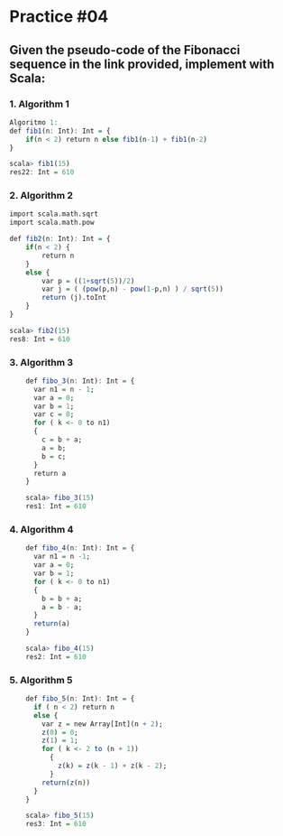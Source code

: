 # Practice #04

## Given the pseudo-code of the Fibonacci sequence in the link provided, implement with Scala:

### 1. Algorithm 1

```r
Algoritmo 1:
def fib1(n: Int): Int = {
    if(n < 2) return n else fib1(n-1) + fib1(n-2)
}

scala> fib1(15)
res22: Int = 610
```

### 2. Algorithm 2

```r
import scala.math.sqrt
import scala.math.pow

def fib2(n: Int): Int = {
    if(n < 2) {
        return n 
    }
    else {
        var p = ((1+sqrt(5))/2)
        var j = ( (pow(p,n) - pow(1-p,n) ) / sqrt(5))
        return (j).toInt
    }
}

scala> fib2(15)
res8: Int = 610
```

### 3. Algorithm 3

```r
    def fibo_3(n: Int): Int = {
      var n1 = n - 1;
      var a = 0;
      var b = 1;
      var c = 0;
      for ( k <- 0 to n1)
      {
        c = b + a;
        a = b;
        b = c;
      }
      return a
    }

    scala> fibo_3(15)
    res1: Int = 610
```

### 4. Algorithm 4

```r
    def fibo_4(n: Int): Int = {
      var n1 = n -1;
      var a = 0;
      var b = 1;
      for ( k <- 0 to n1)
      {
        b = b + a;
        a = b - a;
      }
      return(a)
    }

    scala> fibo_4(15)
    res2: Int = 610
```

### 5. Algorithm 5

```r
    def fibo_5(n: Int): Int = {
      if ( n < 2) return n
      else {
        var z = new Array[Int](n + 2);
        z(0) = 0;
        z(1) = 1;
        for ( k <- 2 to (n + 1))
          {
            z(k) = z(k - 1) + z(k - 2);
          }
        return(z(n))
      }
    }

    scala> fibo_5(15)
    res3: Int = 610
```
